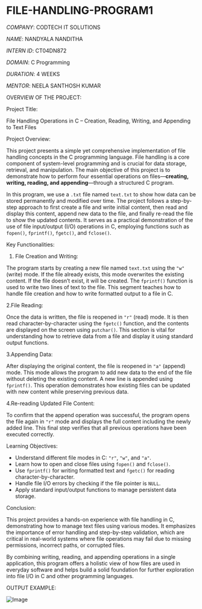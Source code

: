 # FILE-HANDLING-PROGRAM1

*COMPANY*: CODTECH IT SOLUTIONS

*NAME*: NANDYALA NANDITHA

*INTERN ID*: CT04DN872

*DOMAIN*: C Programming

*DURATION*: 4 WEEKS

*MENTOR*: NEELA SANTHOSH KUMAR

OVERVIEW OF THE PROJECT:

Project Title:

File Handling Operations in C – Creation, Reading, Writing, and Appending to Text Files

Project Overview:

This project presents a simple yet comprehensive implementation of file handling concepts in the C programming language. File handling is a core component of system-level programming and is crucial for data storage, retrieval, and manipulation. The main objective of this project is to demonstrate how to perform four essential operations on files—**creating, writing, reading, and appending**—through a structured C program.

In this program, we use a `.txt` file named `text.txt` to show how data can be stored permanently and modified over time. The project follows a step-by-step approach to first create a file and write initial content, then read and display this content, append new data to the file, and finally re-read the file to show the updated contents. It serves as a practical demonstration of the use of file input/output (I/O) operations in C, employing functions such as `fopen()`, `fprintf()`, `fgetc()`, and `fclose()`.

Key Functionalities:

1. File Creation and Writing:

The program starts by creating a new file named `text.txt` using the `"w"` (write) mode. If the file already exists, this mode overwrites the existing content. If the file doesn’t exist, it will be created. The `fprintf()` function is used to write two lines of text to the file. This segment teaches how to handle file creation and how to write formatted output to a file in C.

2.File Reading:

Once the data is written, the file is reopened in `"r"` (read) mode. It is then read character-by-character using the `fgetc()` function, and the contents are displayed on the screen using `putchar()`. This section is vital for understanding how to retrieve data from a file and display it using standard output functions.

3.Appending Data:

After displaying the original content, the file is reopened in `"a"` (append) mode. This mode allows the program to add new data to the end of the file without deleting the existing content. A new line is appended using `fprintf()`. This operation demonstrates how existing files can be updated with new content while preserving previous data.

4.Re-reading Updated File Content:

To confirm that the append operation was successful, the program opens the file again in `"r"` mode and displays the full content including the newly added line. This final step verifies that all previous operations have been executed correctly.

Learning Objectives:

* Understand different file modes in C: `"r"`, `"w"`, and `"a"`.
* Learn how to open and close files using `fopen()` and `fclose()`.
* Use `fprintf()` for writing formatted text and `fgetc()` for reading character-by-character.
* Handle file I/O errors by checking if the file pointer is `NULL`.
* Apply standard input/output functions to manage persistent data storage.

Conclusion:

This project provides a hands-on experience with file handling in C, demonstrating how to manage text files using various modes. It emphasizes the importance of error handling and step-by-step validation, which are critical in real-world systems where file operations may fail due to missing permissions, incorrect paths, or corrupted files.

By combining writing, reading, and appending operations in a single application, this program offers a holistic view of how files are used in everyday software and helps build a solid foundation for further exploration into file I/O in C and other programming languages.

OUTPUT EXAMPLE:

![Image](https://github.com/user-attachments/assets/c489e774-0a22-4805-ad1a-85146bae8ac2)
